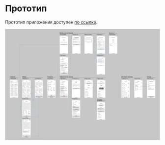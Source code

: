# Прототип

Прототип приложения доступен [по ссылке](https://www.figma.com/design/hPHWDk7rlN56REsPXgySJ8/Otus).

![](../img/prototype.jpg)